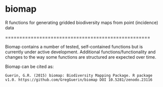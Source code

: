 # biomap
R functions for generating gridded biodiversity maps from point (incidence) data


===================================================

Biomap contains a number of tested, self-contained functions but is currently under active development. Additional functions/functionality and changes to the way some functions are structured are expected over time.

Biomap can be cited as:
```
Guerin, G.R. (2015) biomap: Biodiversity Mapping Package. R package v1.0. https://github.com/GregGuerin/biomap DOI 10.5281/zenodo.23116
```
